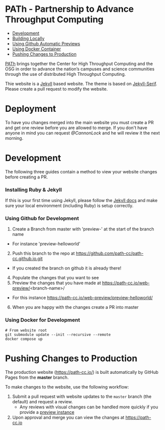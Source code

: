 # PATh - Partnership to Advance Throughput Computing

- [Development](#development)
- [Building Locally](#installing-ruby-&-jekyll)
- [Using Github Automatic Previews](#using-github-for-development)
- [Using Docker Container](#using-docker-for-development)
- [Pushing Changes to Production](#pushing-changes-to-production)


[PATh](https://path-cc.io/) brings together the Center for High Throughput Computing and the OSG in order to advance the nation’s campuses and science communities through the use of distributed High Throughput Computing.

Thie website is a [Jekyll](https://jekyllrb.com/) based website.  The theme is based on [Jekyll-Serif](https://github.com/zerostaticthemes/jekyll-serif-theme).  Please create a pull request to modify the website.

# Deployment

To have you changes merged into the main website you must create a PR and get one review before you are allowed to merge. If you don't have anyone in mind you can request _@CannonLock_ and he will review it the next morning.

# Development

The following three guides contain a method to view your website changes before creating a PR.

### Installing Ruby & Jekyll
 
If this is your first time using Jekyll, please follow the [Jekyll docs](https://jekyllrb.com/docs/installation/) and make sure your local environment (including Ruby) is setup correctly.

### Using Github for Development

1. Create a Branch from master with 'preview-' at the start of the branch name
  - For instance 'preview-helloworld'
2. Push this branch to the repo at https://github.com/path-cc/path-cc.github.io.git
  - If you created the branch on github it is already there!
4. Populate the changes that you want to see
5. Preview the changes that you have made at https://path-cc.io/web-preview/<branch-name\>/ 
  - For this instance https://path-cc.io/web-preview/preview-helloworld/
6. When you are happy with the changes create a PR into master

### Using Docker for Development

```
# From website root
git submodule update --init --recursive --remote
docker compose up
```

# Pushing Changes to Production

The production website (https://path-cc.io/) is built automatically by GitHub Pages from the **master** branch.

To make changes to the website, use the following workflow:

1.  Submit a pull request with website updates to the `master` branch (the default) and request a review.
    - Any reviews with visual changes can be handled more quickly if you provide a [preview instance](#using-github-for-development)
1.  Upon approval and merge you can view the changes at https://path-cc.io
